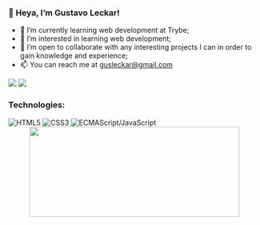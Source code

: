 
### 👋 Heya, I’m Gustavo Leckar!

- 🌱 I’m currently learning web development at Trybe;
- 👀 I’m interested in learning web development;
- 🤝 I’m open to collaborate with any interesting projects I can in order to gain knowledge and experience;
- 📫 You can reach me at gusleckar@gmail.com
<div>
  <a href="https://www.linkedin.com/in/gustavoleckar/" target="_blank"><img src="https://img.shields.io/badge/-LinkedIn-%230077B5?style=for-the-badge&logo=linkedin&logoColor=white" target="_blank"></a>
  <a href="https://twitter.com/G_LeckaR/" target="_blank"><img src="https://img.shields.io/badge/Twitter-1DA1F2?style=for-the-badge&logo=twitter&logoColor=white" target="_blank"></a>
</div>

<div>
  <h3>Technologies:</h3> 
  <img src="https://img.shields.io/badge/HTML5-E34F26?style=for-the-badge&logo=html5&logoColor=white" alt="HTML5">
	<img src="https://img.shields.io/badge/CSS3-1572B6?style=for-the-badge&logo=css3&logoColor=white"	alt="CSS3">
	<img src="https://img.shields.io/badge/JavaScript-323330?style=for-the-badge&logo=javascript&logoColor=F7DF1E" alt="ECMAScript/JavaScript">
  <br>
</div>

<div align="center">
  <a wref="https://github.com/Leckar">
  <img height="180em" width="420em" src="https://github-readme-stats.vercel.app/api/top-langs/?username=Leckar&layout=compact&theme=highcontrast"/>
</div>
